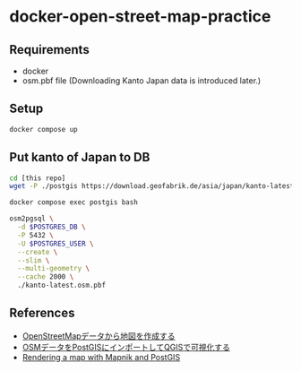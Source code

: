 # docker-open-street-map-practice

## Requirements

- docker
- osm.pbf file (Downloading Kanto Japan data is introduced later.)

## Setup

```sh
docker compose up
```

## Put kanto of Japan to DB

```sh
cd [this repo]
wget -P ./postgis https://download.geofabrik.de/asia/japan/kanto-latest.osm.pbf
```

```sh
docker compose exec postgis bash
```
```sh
osm2pgsql \
  -d $POSTGRES_DB \
  -P 5432 \
  -U $POSTGRES_USER \
  --create \
  --slim \
  --multi-geometry \
  --cache 2000 \
  ./kanto-latest.osm.pbf
```

## References

- [OpenStreetMapデータから地図を作成する](https://qiita.com/studio_haneya/items/255c876893f6f1f5214c)
- [OSMデータをPostGISにインポートしてQGISで可視化する](https://qiita.com/hiyuzawa/items/ba1b9de36bf911145c1c)
- [Rendering a map with Mapnik and PostGIS](https://help.openstreetmap.org/questions/24833/rendering-a-map-with-mapnik-and-postgis/)
